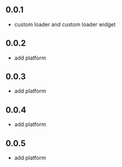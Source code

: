 ## 0.0.1
- custom loader and custom loader widget

## 0.0.2
- add platform

## 0.0.3
- add platform

## 0.0.4
- add platform

## 0.0.5
- add platform